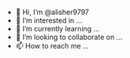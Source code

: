 - 👋 Hi, I’m @alisher9797
- 👀 I’m interested in ...
- 🌱 I’m currently learning ...
- 💞️ I’m looking to collaborate on ...
- 📫 How to reach me ...

<!---
alisher9797/alisher9797 is a ✨ special ✨ repository because its `README.md` (this file) appears on your GitHub profile.
You can click the Preview link to take a look at your changes.
--->
